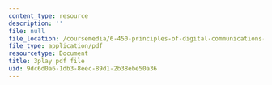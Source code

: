 ```yaml
---
content_type: resource
description: ''
file: null
file_location: /coursemedia/6-450-principles-of-digital-communications-i-fall-2006/9dc6d0a61db38eec89d12b38ebe50a36_503wzjz8czs.pdf
file_type: application/pdf
resourcetype: Document
title: 3play pdf file
uid: 9dc6d0a6-1db3-8eec-89d1-2b38ebe50a36
---
```


